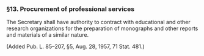 ### §13. Procurement of professional services ###

The Secretary shall have authority to contract with educational and other research organizations for the preparation of monographs and other reports and materials of a similar nature.

(Added Pub. L. 85–207, §5, Aug. 28, 1957, 71 Stat. 481.)